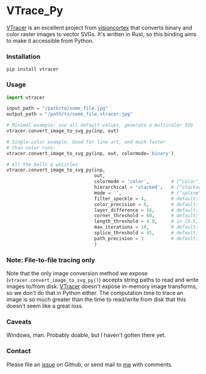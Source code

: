 # VTrace_Py

[VTracer](https://www.visioncortex.org/vtracer/) is an excellent project from [visioncortex](https://www.visioncortex.org/) that converts binary and color raster images to vector SVGs. It's written in Rust, so this binding aims to make it accessible from Python.

### Installation

```shell
pip install vtracer
```

### Usage

```python
import vtracer

input_path = "/path/to/some_file.jpg"
output_path = "/path/to/some_file.vtracer.jpg"

# Minimal example: use all default values, generate a multicolor SVG
vtracer.convert_image_to_svg_py(inp, out)

# Single-color example. Good for line art, and much faster
# than color runs:
vtracer.convert_image_to_svg_py(inp, out, colormode='binary')

# All the bells & whistles
vtracer.convert_image_to_svg_py(inp,
                                out,
                                colormode = 'color',        # ["color"] or "binary"
                                hierarchical = 'stacked',   # ["stacked"] or "cutout"
                                mode = '',                  # ["spline"]"polygon", "none"
                                filter_speckle = 4,         # default: 4
                                color_precision = 6,        # default: 6
                                layer_difference = 16,      # default: 16
                                corner_threshold = 60,      # default: 60
                                length_threshold = 4.0,     # in [3.5, 10] default: 4.0
                                max_iterations = 10,        # default: 10
                                splice_threshold = 45,      # default: 45
                                path_precision = 3          # default: 8
                                )

```

### Note: File-to-file tracing only

Note that the only image conversion method we expose (`vtracer.convert_image_to_svg_py()`) accepts string paths to read
and write images to/from disk. [VTracer](https://github.com/visioncortex/vtracer) doesn't expose in-memory image transforms, so we don't do that in Python either. The computation time to trace an image is so much greater than the time to read/write from disk that this doesn't seem like a great loss.

### Caveats

Windows, man. Probably doable, but I haven't gotten there yet.

### Contact

Please file an [issue](https://github.com/etjones/vtracer_py/issues) on Github, or send mail to [me](mailto:evan_t_jones@mac.com) with comments.
